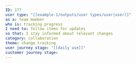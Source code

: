 ```yaml
---
ID: 177
user type: "[[example-1/outputs/user types/user|user]]"
as a: team member
who is: tracking progress
I need to: follow items for updates
so that: I stay informed about relevant changes
category: collaboration
theme: change tracking
user journey stage: "[[daily use]]"
customer journey stage:
---
```

